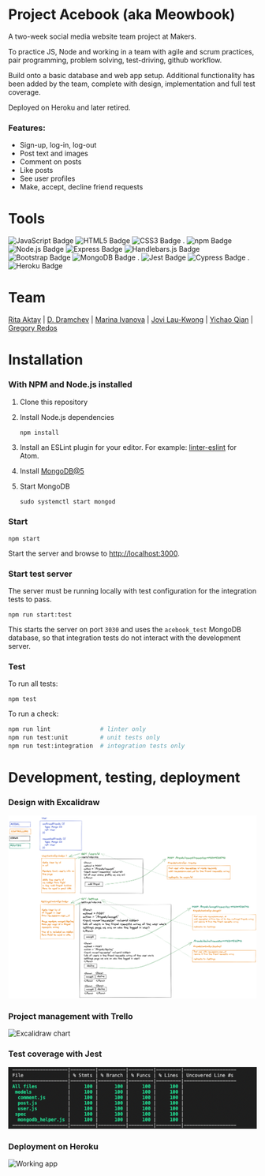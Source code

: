 # Project Acebook (aka Meowbook)

A two-week social media website team project at Makers.

To practice JS, Node and working in a team with agile and scrum practices, pair programming, problem solving, test-driving, github workflow.

Build onto a basic database and web app setup. Additional functionality has been added by the team, complete with design, implementation and full test coverage.

Deployed on Heroku and later retired.

### Features:

- Sign-up, log-in, log-out
- Post text and images
- Comment on posts
- Like posts
- See user profiles
- Make, accept, decline friend requests

# Tools

![JavaScript Badge](https://img.shields.io/badge/JavaScript-F7DF1E?logo=javascript&logoColor=000&style=flat)
![HTML5 Badge](https://img.shields.io/badge/HTML5-E34F26?logo=html5&logoColor=fff&style=flat)
![CSS3 Badge](https://img.shields.io/badge/CSS3-1572B6?logo=css3&logoColor=fff&style=flat)
 . ![npm Badge](https://img.shields.io/badge/npm-CB3837?logo=npm&logoColor=fff&style=flat)
![Node.js Badge](https://img.shields.io/badge/Node.js-393?logo=nodedotjs&logoColor=fff&style=flat)
![Express Badge](https://img.shields.io/badge/Express-000?logo=express&logoColor=fff&style=flat)
![Handlebars.js Badge](https://img.shields.io/badge/Handlebars.js-f0772b?style=flat&logo=handlebarsdotjs&logoColor=black)
![Bootstrap Badge](https://img.shields.io/badge/Bootstrap-7952B3?logo=bootstrap&logoColor=fff&style=flat)
![MongoDB Badge](https://img.shields.io/badge/MongoDB-47A248?logo=mongodb&logoColor=fff&style=flat)
 . ![Jest Badge](https://img.shields.io/badge/Jest-C21325?logo=jest&logoColor=fff&style=flat)
![Cypress Badge](https://img.shields.io/badge/Cypress-17202C?logo=cypress&logoColor=fff&style=flat)
 . ![Heroku Badge](https://img.shields.io/badge/Heroku-430098?logo=heroku&logoColor=fff&style=flat)


# Team

[Rita Aktay](https://github.com/ritaaktay) | [D. Dramchev](https://github.com/ddrmv) | [Marina Ivanova](MarinaIvanova-1) | [Jovi Lau-Kwong](https://github.com/44jovi) | [Yichao Qian](https://github.com/oahciy) | [Gregory Redos](https://github.com/g-redos)

# Installation

### With NPM and Node.js installed

1. Clone this repository
2. Install Node.js dependencies
   ```
   npm install
   ```
3. Install an ESLint plugin for your editor. For example: [linter-eslint](https://github.com/AtomLinter/linter-eslint) for Atom.
4. Install [MongoDB@5](https://www.mongodb.com/docs/v5.0/administration/install-community/)

5. Start MongoDB
   ```
   sudo systemctl start mongod
   ```

### Start

```
npm start
```
Start the server and browse to [http://localhost:3000](http://localhost:3000).


### Start test server

The server must be running locally with test configuration for the
integration tests to pass.

```
npm run start:test
```

This starts the server on port `3030` and uses the `acebook_test` MongoDB database,
so that integration tests do not interact with the development server.

### Test

To run all tests:
```
npm test
```
To run a check:
```bash
npm run lint              # linter only
npm run test:unit         # unit tests only
npm run test:integration  # integration tests only
```

# Development, testing, deployment

### Design with Excalidraw

![Excalidraw chart](/public/images/diagram.png)

### Project management with Trello

![Excalidraw chart](https://i.imgur.com/UTLqqMw.png)

### Test coverage with Jest

![Tests pass](/public/images/tests.png)

### Deployment on Heroku

![Working app](https://i.imgur.com/h6RnOlT.png)
